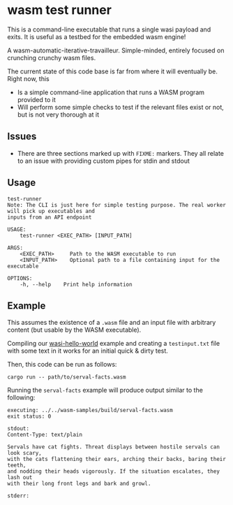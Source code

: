 # wasm test runner

This is a command-line executable that runs a single wasi payload and exits. It is useful as a testbed for the embedded wasm engine!

A wasm-automatic-iterative-travailleur. Simple-minded, entirely focused on crunching crunchy wasm files.

The current state of this code base is far from where it will eventually be. Right now, this

* Is a simple command-line application that runs a WASM program provided to it
* Will perform some simple checks to test if the relevant files exist or not, but is not very thorough at it
## Issues

* There are three sections marked up with `FIXME:` markers. They all relate to an issue with providing custom pipes for stdin and stdout

## Usage

```text
test-runner
Note: The CLI is just here for simple testing purpose. The real worker will pick up executables and
inputs from an API endpoint

USAGE:
    test-runner <EXEC_PATH> [INPUT_PATH]

ARGS:
    <EXEC_PATH>     Path to the WASM executable to run
    <INPUT_PATH>    Optional path to a file containing input for the executable

OPTIONS:
    -h, --help    Print help information
```

## Example

This assumes the existence of a `.wasm` file and an input file with arbitrary content (but usable by the WASM executable).

Compiling our [wasi-hello-world](https://github.com/servals/wasm-samples/tree/main/wasi-hello-world) example and creating a `testinput.txt` file with some text in it works for an initial quick & dirty test.

Then, this code can be run as follows:

```
cargo run -- path/to/serval-facts.wasm
```

Running the `serval-facts` example will produce output similar to the following:
```
executing: ../../wasm-samples/build/serval-facts.wasm
exit status: 0

stdout:
Content-Type: text/plain

Servals have cat fights. Threat displays between hostile servals can look scary,
with the cats flattening their ears, arching their backs, baring their teeth,
and nodding their heads vigorously. If the situation escalates, they lash out
with their long front legs and bark and growl.

stderr:
```
